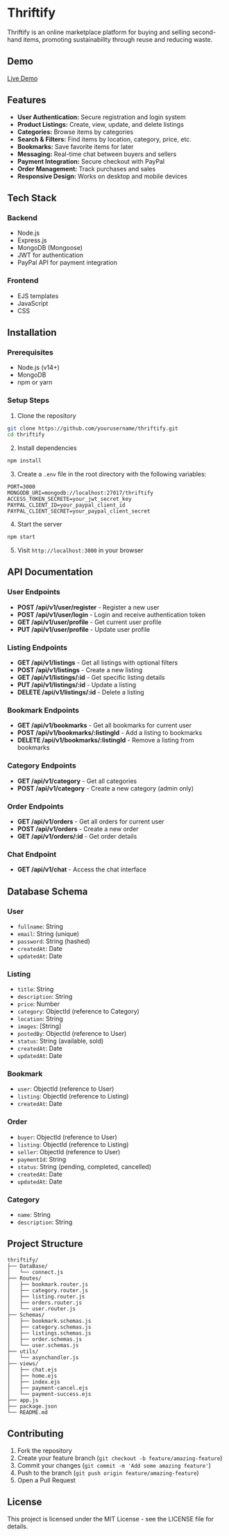 # Thriftify

Thriftify is an online marketplace platform for buying and selling second-hand items, promoting sustainability through reuse and reducing waste.

## Demo

[Live Demo](https://thriftify-demo.herokuapp.com)

## Features

- **User Authentication:** Secure registration and login system
- **Product Listings:** Create, view, update, and delete listings
- **Categories:** Browse items by categories
- **Search & Filters:** Find items by location, category, price, etc.
- **Bookmarks:** Save favorite items for later
- **Messaging:** Real-time chat between buyers and sellers
- **Payment Integration:** Secure checkout with PayPal
- **Order Management:** Track purchases and sales
- **Responsive Design:** Works on desktop and mobile devices

## Tech Stack

### Backend
- Node.js
- Express.js
- MongoDB (Mongoose)
- JWT for authentication
- PayPal API for payment integration

### Frontend
- EJS templates
- JavaScript
- CSS

## Installation

### Prerequisites
- Node.js (v14+)
- MongoDB
- npm or yarn

### Setup Steps

1. Clone the repository
```bash
git clone https://github.com/yourusername/thriftify.git
cd thriftify
```

2. Install dependencies
```bash
npm install
```

3. Create a `.env` file in the root directory with the following variables:
```
PORT=3000
MONGODB_URI=mongodb://localhost:27017/thriftify
ACCESS_TOKEN_SECRETE=your_jwt_secret_key
PAYPAL_CLIENT_ID=your_paypal_client_id
PAYPAL_CLIENT_SECRET=your_paypal_client_secret
```

4. Start the server
```bash
npm start
```

5. Visit `http://localhost:3000` in your browser

## API Documentation

### User Endpoints

- **POST /api/v1/user/register** - Register a new user
- **POST /api/v1/user/login** - Login and receive authentication token
- **GET /api/v1/user/profile** - Get current user profile
- **PUT /api/v1/user/profile** - Update user profile

### Listing Endpoints

- **GET /api/v1/listings** - Get all listings with optional filters
- **POST /api/v1/listings** - Create a new listing
- **GET /api/v1/listings/:id** - Get specific listing details
- **PUT /api/v1/listings/:id** - Update a listing
- **DELETE /api/v1/listings/:id** - Delete a listing

### Bookmark Endpoints

- **GET /api/v1/bookmarks** - Get all bookmarks for current user
- **POST /api/v1/bookmarks/:listingId** - Add a listing to bookmarks
- **DELETE /api/v1/bookmarks/:listingId** - Remove a listing from bookmarks

### Category Endpoints

- **GET /api/v1/category** - Get all categories
- **POST /api/v1/category** - Create a new category (admin only)

### Order Endpoints

- **GET /api/v1/orders** - Get all orders for current user
- **POST /api/v1/orders** - Create a new order
- **GET /api/v1/orders/:id** - Get order details

### Chat Endpoint

- **GET /api/v1/chat** - Access the chat interface

## Database Schema

### User

- `fullname`: String
- `email`: String (unique)
- `password`: String (hashed)
- `createdAt`: Date
- `updatedAt`: Date

### Listing

- `title`: String
- `description`: String
- `price`: Number
- `category`: ObjectId (reference to Category)
- `location`: String
- `images`: [String]
- `postedBy`: ObjectId (reference to User)
- `status`: String (available, sold)
- `createdAt`: Date
- `updatedAt`: Date

### Bookmark

- `user`: ObjectId (reference to User)
- `listing`: ObjectId (reference to Listing)
- `createdAt`: Date

### Order

- `buyer`: ObjectId (reference to User)
- `listing`: ObjectId (reference to Listing)
- `seller`: ObjectId (reference to User)
- `paymentId`: String
- `status`: String (pending, completed, cancelled)
- `createdAt`: Date
- `updatedAt`: Date

### Category

- `name`: String
- `description`: String

## Project Structure

```
thriftify/
├── DataBase/
│   └── connect.js
├── Routes/
│   ├── bookmark.router.js
│   ├── category.router.js
│   ├── listing.router.js
│   ├── orders.router.js
│   └── user.router.js
├── Schemas/
│   ├── bookmark.schemas.js
│   ├── category.schemas.js
│   ├── listings.schemas.js
│   ├── order.schemas.js
│   └── user.schemas.js
├── utils/
│   └── asynchandler.js
├── views/
│   ├── chat.ejs
│   ├── home.ejs
│   ├── index.ejs
│   ├── payment-cancel.ejs
│   └── payment-success.ejs
├── app.js
├── package.json
└── README.md
```

## Contributing

1. Fork the repository
2. Create your feature branch (`git checkout -b feature/amazing-feature`)
3. Commit your changes (`git commit -m 'Add some amazing feature'`)
4. Push to the branch (`git push origin feature/amazing-feature`)
5. Open a Pull Request

## License

This project is licensed under the MIT License - see the LICENSE file for details.
